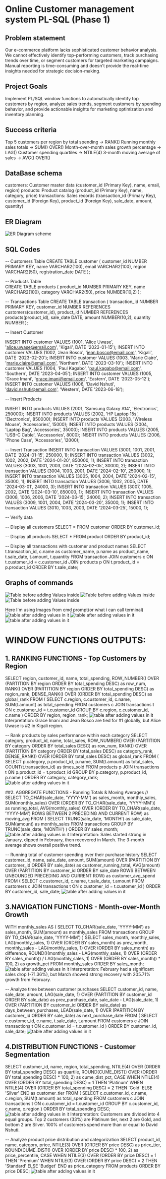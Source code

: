 # Online Customer management system PL-SQL (Phase 1)
## Problem statement
Our e-commerce platform lacks sophisticated customer behavior analysis. We cannot effectively identify top-performing customers, track purchasing trends over time, or segment customers for targeted marketing campaigns. Manual reporting is time-consuming and doesn't provide the real-time insights needed for strategic decision-making.

## Project Goals

Implement PL/SQL window functions to automatically identify top customers by region, analyze sales trends, segment customers by spending behavior, and provide actionable insights for marketing optimization and inventory planning.

## Success criteria

Top 5 customers per region by total spending → RANK()
Running monthly sales totals → SUM() OVER()
Month-over-month sales growth percentage → LAG()
Customer spending quartiles → NTILE(4)
3-month moving average of sales → AVG() OVER()

## DataBase schema

customers: Customer master data (customer_id (Primary Key), name, email, region)
products: Product catalog	(product_id (Primary Key), name, category, price)
transactions: Sales records	(transaction_id (Primary Key), customer_id (Foreign Key), product_id (Foreign Key), sale_date, amount, quantity)

## ER Diagram
![ER Diagram scheme](https://github.com/i-paccy/PL-SQL/blob/main/ER%20DIAGRAM.jpg?raw=true)

## SQL Codes

-- Customers Table
CREATE TABLE customer (
    customer_id NUMBER PRIMARY KEY,
    name VARCHAR2(100),
    email VARCHAR2(100),
    region VARCHAR2(50),
    registration_date DATE
);

-- Products Table  
CREATE TABLE products (
    product_id NUMBER PRIMARY KEY,
    name VARCHAR2(100),
    category VARCHAR2(50),
    price NUMBER(10,2)
);

-- Transactions Table
CREATE TABLE transaction (
    transaction_id NUMBER PRIMARY KEY,
    customer_id NUMBER REFERENCES customers(customer_id),
    product_id NUMBER REFERENCES products(product_id),
    sale_date DATE,
    amount NUMBER(10,2),
    quantity NUMBER
);

-- Insert Customer

INSERT INTO customer VALUES (1001, 'Alice Uwase', 'alice.uwase@email.com', 'Kigali', DATE '2023-01-15');
INSERT INTO customer VALUES (1002, 'Jean Bosco', 'jean.bosco@email.com', 'Kigali', DATE '2023-02-20');
INSERT INTO customer VALUES (1003, 'Marie Claire', 'marie.claire@email.com', 'Northern', DATE '2023-03-10');
INSERT INTO customer VALUES (1004, 'Paul Kagabo', 'paul.kagabo@email.com', 'Southern', DATE '2023-04-05');
INSERT INTO customer VALUES (1005, 'Grace Imani', 'grace.imani@email.com', 'Eastern', DATE '2023-05-12');
INSERT INTO customer VALUES (1006, 'David Nshuti', 'david.nshuti@email.com', 'Western', DATE '2023-06-18');


-- Insert Products

INSERT INTO products VALUES (2001, 'Samsung Galaxy A14', 'Electronics', 250000);
INSERT INTO products VALUES (2002, 'HP Laptop 15s', 'Electronics', 850000);
INSERT INTO products VALUES (2003, 'Wireless Mouse', 'Accessories', 15000);
INSERT INTO products VALUES (2004, 'Laptop Bag', 'Accessories', 35000);
INSERT INTO products VALUES (2005, 'USB-C Cable', 'Accessories', 8000);
INSERT INTO products VALUES (2006, 'Phone Case', 'Accessories', 12000);


-- Insert Transaction
INSERT INTO transaction VALUES (3001, 1001, 2001, DATE '2024-01-15', 250000, 1);
INSERT INTO transaction VALUES (3002, 1002, 2002, DATE '2024-01-20', 850000, 1);
INSERT INTO transaction VALUES (3003, 1001, 2003, DATE '2024-02-05', 30000, 2);
INSERT INTO transaction VALUES (3004, 1003, 2001, DATE '2024-02-10', 250000, 1);
INSERT INTO transaction VALUES (3005, 1004, 2004, DATE '2024-02-15', 35000, 1);
INSERT INTO transaction VALUES (3006, 1002, 2005, DATE '2024-03-01', 24000, 3);
INSERT INTO transaction VALUES (3007, 1005, 2002, DATE '2024-03-10', 850000, 1);
INSERT INTO transaction VALUES (3008, 1006, 2006, DATE '2024-03-15', 24000, 2);
INSERT INTO transaction VALUES (3009, 1001, 2004, DATE '2024-03-20', 35000, 1);
INSERT INTO transaction VALUES (3010, 1003, 2003, DATE '2024-03-25', 15000, 1);


-- Verify data

-- Display all customers
SELECT * FROM customer 
ORDER BY customer_id;

-- Display all products
SELECT * FROM product 
ORDER BY product_id;

-- Display all transactions with customer and product names
SELECT 
    t.transaction_id,
    c.name as customer_name,
    p.name as product_name,
    t.sale_date,
    t.amount,
    t.quantity
FROM transaction 
JOIN customers c ON t.customer_id = c.customer_id
JOIN products p ON t.product_id = p.product_id
ORDER BY t.sale_date;

## Graphs of commands 

![Table before adding Values inside](https://github.com/i-paccy/PL-SQL/blob/main/1.jpg?raw=true)
![Table before adding Values inside](https://github.com/i-paccy/PL-SQL/blob/main/3.jpg?raw=true)
![Table before adding Values inside](https://github.com/i-paccy/PL-SQL/blob/main/2.jpg?raw=true)

Here I'm using Images from cmd prompt(or what i can call terminal)
![table after adding values in it](https://github.com/i-paccy/PL-SQL/blob/main/customer%20table.jpg?raw=true)
![table after adding values in it](https://github.com/i-paccy/PL-SQL/blob/main/product%20table.jpg?raw=true)
![table after adding values in it](https://github.com/i-paccy/PL-SQL/blob/main/transaction%20table.jpg?raw=true)

# WINDOW FUNCTIONS OUTPUTS:

## 1. RANKING FUNCTIONS - Top Customers by Region
SELECT region, customer_id, name, total_spending,
       ROW_NUMBER() OVER (PARTITION BY region ORDER BY total_spending DESC) as row_num,
       RANK() OVER (PARTITION BY region ORDER BY total_spending DESC) as region_rank,
       DENSE_RANK() OVER (ORDER BY total_spending DESC) as global_rank
FROM (
    SELECT c.region, c.customer_id, c.name, SUM(t.amount) as total_spending
    FROM customers c JOIN transactions t ON c.customer_id = t.customer_id
    GROUP BY c.region, c.customer_id, c.name
)
ORDER BY region, region_rank;
![table after adding values in it](https://github.com/i-paccy/PL-SQL/blob/main/11.jpg?raw=true)
Interpretation: Grace Imani and Jean Bosco are tied for #1 globally, but Alice Uwase is #2 in Kigali region.

-- Rank products by sales performance within each category
SELECT 
    category,
    product_id,
    name,
    total_sales,
    ROW_NUMBER() OVER (PARTITION BY category ORDER BY total_sales DESC) as row_num,
    RANK() OVER (PARTITION BY category ORDER BY total_sales DESC) as category_rank,
    DENSE_RANK() OVER (ORDER BY total_sales DESC) as global_rank
FROM (
    SELECT 
        p.category,
        p.product_id,
        p.name,
        SUM(t.amount) as total_sales,
        COUNT(t.transaction_id) as times_sold
    FROM products p
    JOIN transactions t ON p.product_id = t.product_id
    GROUP BY p.category, p.product_id, p.name
)
ORDER BY category, category_rank;
![table after adding values in it]()



##2. AGGREGATE FUNCTIONS - Running Totals & Moving Averages //
SELECT TO_CHAR(sale_date, 'YYYY-MM') as sales_month,
       monthly_sales,
       SUM(monthly_sales) OVER (ORDER BY TO_CHAR(sale_date, 'YYYY-MM')) as running_total,
       AVG(monthly_sales) OVER (ORDER BY TO_CHAR(sale_date, 'YYYY-MM') ROWS BETWEEN 2 PRECEDING AND CURRENT ROW) as moving_avg
FROM (
    SELECT TRUNC(sale_date, 'MONTH') as sale_date, SUM(amount) as monthly_sales
    FROM transactions GROUP BY TRUNC(sale_date, 'MONTH')
)
ORDER BY sales_month;
![table after adding values in it](https://github.com/i-paccy/PL-SQL/blob/main/12.jpg?raw=true)
Interpretation: Sales started strong in January, dipped in February, then recovered in March. The 3-month average shows overall positive trend.

-- Running total of customer spending over their purchase history
SELECT 
    customer_id,
    name,
    sale_date,
    amount,
    SUM(amount) OVER (PARTITION BY customer_id ORDER BY sale_date) as customer_running_total,
    AVG(amount) OVER (PARTITION BY customer_id ORDER BY sale_date ROWS BETWEEN UNBOUNDED PRECEDING AND CURRENT ROW) as customer_avg_spend
FROM (
    SELECT 
        c.customer_id,
        c.name,
        t.sale_date,
        t.amount
    FROM customers c
    JOIN transactions t ON c.customer_id = t.customer_id
)
ORDER BY customer_id, sale_date;
![table after adding values in it]()



## 3.NAVIGATION FUNCTIONS - Month-over-Month Growth


WITH monthly_sales AS (
    SELECT TO_CHAR(sale_date, 'YYYY-MM') as sales_month, SUM(amount) as monthly_sales
    FROM transactions GROUP BY TO_CHAR(sale_date, 'YYYY-MM')
)
SELECT sales_month, monthly_sales,
       LAG(monthly_sales, 1) OVER (ORDER BY sales_month) as prev_month,
       monthly_sales - LAG(monthly_sales, 1) OVER (ORDER BY sales_month) as difference,
       ROUND(((monthly_sales - LAG(monthly_sales, 1) OVER (ORDER BY sales_month)) / 
              LAG(monthly_sales, 1) OVER (ORDER BY sales_month)) * 100, 2) as growth_pct
FROM monthly_sales
ORDER BY sales_month;
![table after adding values in it](https://github.com/i-paccy/PL-SQL/blob/main/13.jpg?raw=true)
Interpretation: February had a significant sales drop (-71.36%), but March showed strong recovery with 205.71% growth from February.

-- Analyze time between customer purchases
SELECT 
    customer_id,
    name,
    sale_date,
    amount,
    LAG(sale_date, 1) OVER (PARTITION BY customer_id ORDER BY sale_date) as prev_purchase_date,
    sale_date - LAG(sale_date, 1) OVER (PARTITION BY customer_id ORDER BY sale_date) as days_between_purchases,
    LEAD(sale_date, 1) OVER (PARTITION BY customer_id ORDER BY sale_date) as next_purchase_date
FROM (
    SELECT 
        c.customer_id,
        c.name,
        t.sale_date,
        t.amount
    FROM customers c
    JOIN transactions t ON c.customer_id = t.customer_id
)
ORDER BY customer_id, sale_date;
![table after adding values in it]()



## 4.DISTRIBUTION FUNCTIONS - Customer Segmentation

SELECT customer_id, name, region, total_spending,
       NTILE(4) OVER (ORDER BY total_spending DESC) as quartile,
       ROUND(CUME_DIST() OVER (ORDER BY total_spending DESC) * 100, 2) as cume_dist_pct,
       CASE 
           WHEN NTILE(4) OVER (ORDER BY total_spending DESC) = 1 THEN 'Platinum'
           WHEN NTILE(4) OVER (ORDER BY total_spending DESC) = 2 THEN 'Gold' 
           ELSE 'Silver'
       END as customer_tier
FROM (
    SELECT c.customer_id, c.name, c.region, SUM(t.amount) as total_spending
    FROM customers c JOIN transactions t ON c.customer_id = t.customer_id
    GROUP BY c.customer_id, c.name, c.region
)
ORDER BY total_spending DESC;
![table after adding values in it](https://github.com/i-paccy/PL-SQL/blob/main/14.jpg?raw=true)
Interpretation: Customers are divided into 4 equal groups. Top 2 customers (33%) are Platinum tier, next 2 are Gold, and bottom 2 are Silver. 100% of customers spend more than or equal to David Nshuti.

-- Analyze product price distribution and categorization
SELECT 
    product_id,
    name,
    category,
    price,
    NTILE(3) OVER (ORDER BY price DESC) as price_tier,
    ROUND(CUME_DIST() OVER (ORDER BY price DESC) * 100, 2) as price_percentile,
    CASE 
        WHEN NTILE(3) OVER (ORDER BY price DESC) = 1 THEN 'Premium'
        WHEN NTILE(3) OVER (ORDER BY price DESC) = 2 THEN 'Standard'
        ELSE 'Budget'
    END as price_category
FROM products
ORDER BY price DESC;
![table after adding values in it]()


